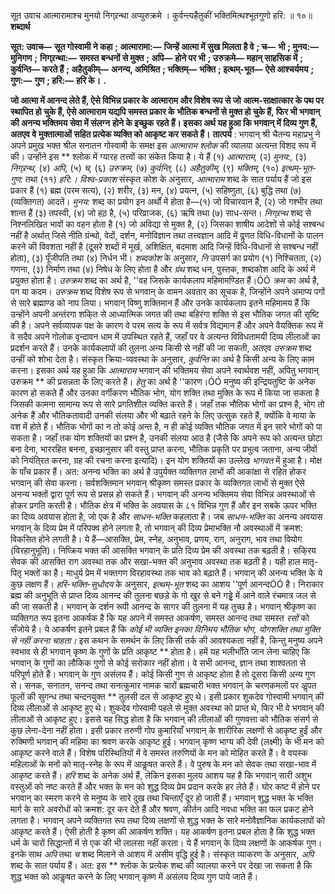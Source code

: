  

सूत उवाच आत्मारामाश्च मुनयो निग्र्रन्था अप्युरुक्रमे । कुर्वन्त्यहैतुकीं भक्तिमित्थश्भूतगुणो हरि: ॥ १०॥ **शब्दार्थ** 

**सूत: उवाच—** **सूत गोस्वामी ने कहा** **; आत्मारामा:—** **जिन्हें आत्मा में सुख मिलता है वे** **; च—** **भी** **; मुनय:—** **मुनिगण** **;** **निग्र्रन्था:—** **समस्त बन्धनों से मुक्त** **; अपि—** **होने पर भी** **; उरुक्रमे—** **महान् साहसिक में** **; कुर्वन्ति—** **करते हैं** **; अहैतुकीम्—** **अनन्य, अमिश्रित** **; भक्तिम्—** **भक्ति** **; इत्थम्-भूत—** **ऐसे आश्चर्यमय** **; गुण:—** **गुण** **; हरि:—** **हरि के।** **.** 

**जो आत्मा में आनन्द लेते हैं, ऐसे विभिन्न प्रकार के आत्माराम और विशेष रूप से जो** **आत्म-साक्षात्कार के पथ पर स्थापित हो चुके हैं, ऐसे आत्माराम यद्यपि समस्त प्रकार के** **भौतिक बन्धनों से मुक्त हो चुके हैं, फिर भी भगवान् की अनन्य भक्तिमय सेवा में संलग्न** **होने के इच्छुक रहते हैं। इसका अर्थ यह हुआ कि भगवान् में दिव्य गुण हैं, अतएव वे** **मुक्तात्माओं सहित प्रत्येक व्यक्ति को आकृष्ट कर सकते हैं।** **तात्पर्य** : भगवान् श्री चैतन्य महाप्रभु ने अपने प्रमुख भक्त श्रील सनातन गोस्वामी के समक्ष इस *आत्माराम श्लोक* की व्यालया अत्यन्त विशद रूप में की। उन्होंने इस ** श्लोक में ग्यारह तत्त्वों का संकेत किया है। ये हैं (१) *आत्माराम,* (२) *मुनय:,* (३) *निग्र्रन्थ,* (४) *अपि,* (५) *च,*  (६) *उरुक्रम,* (७) *कुर्वन्ति,* (८) *अहैतुकीम्,* (९) *भक्तिम्,* (१०) *इत्थम्-भूत-गुण:* तथा (११) *हरि:। विश्व-प्रकाश* संस्कृत कोश के अनुसार, *आत्माराम* शब्द के सात पर्याय हैं जो इस प्रकार हैं (१) ब्रह्म (परम सत्य), (२) शरीर, (३) मन, (४) प्रयत्न, (५) सहिष्णुता, (६) बुद्धि तथा (७) (व्यक्तिगत) आदतें। *मुनय:* शब्द का प्रयोग इन अर्थों में होता है—(१) जो विचारवान हैं, (२) जो गश्भीर तथा शान्त हैं (३) तपस्वी, (४) जो हठ़ है, (५) परिव्राजक, (६) ऋषि तथा (७) साध-सन्त। *निग्र्रन्थ* शब्द से निश्नलिखित भावों का वहन होता है (१) जो अविद्या से मुक्त है, (२) जिसका शाषीय आदेशों से कोई सश्बन्ध नहीं है अर्थात् जिसे नीति ग्रंन्थो, वेदों, दर्शन, मनोविज्ञान तथा तत्त्वज्ञान आदि में वॢणत विधि-विधानों के पालन करने की विवशता नहीं है (दूसरे शब्दों में मूर्ख, अशिक्षित, बदमाश आदि जिन्हें विधि-विधानों से सश्बन्ध नहीं होता), (३) पूँजीपति तथा (४) निर्धन भी। *शब्दकोश* के अनुसार, *नि* उपसर्ग का प्रयोग (१) निश्चितता, (२) गणना, (३) निर्माण तथा (४) निषेध के लिए होता है और *ग्रंथ* शब्द धन, पुस्तक, शब्दकोश आदि के अर्थ में प्रयुक्त होता है। *उरुक्रम* शब्द का अर्थ है, ''वह जिसके कार्यकलाप महिमामण्डित हैं।ÓÓ *क्रम* का अर्थ है, पग या कदम। *उरुक्रम* शब्द विशेष रूप से भगवान् के वामन अवतार का सूचक है, जिन्होंने अपने अमाप्य पगों से सारे ब्रह्माण्ड को नाप लिया। भगवान् विष्णु शक्तिमान हैं और उनके कार्यकलाप इतने महिमामय हैं कि उन्होंने अपनी अन्तंरगा शकि्त से आध्यात्मिक जगत की तथा बहिरंगा शक्ति से इस भौतिक जगत की सृष्टि की है। अपने सर्वव्यापक पक्ष के कारण वे परम सत्य के रूप में सर्वत्र विद्यमान हैं और अपने वैयक्तिक रूप में वे सदैव अपने गोलोक वृन्दावन धाम में उपस्थित रहते हैं, जहाँ पर वे अत्यन्त विविधतामयी दिव्य लीलाओं का प्रदर्शन करते हैं। उनके कार्यकलापों की तुलना अन्य किसी से नहीं की जा सकती, अतएव *उरुक्रम* शब्द उन्हीं को शोभा देता है। संस्कृत क्रिया-व्यवस्था के अनुसार, *कुर्वन्ति* का अर्थ है किसी अन्य के लिए काम करना। इसका अर्थ यह हुआ कि *आत्माराम* भगवान् की भक्तिमय सेवा अपने स्वार्थवश नहीं, अपितु भगवान् उरुक्रम ** की प्रसन्नता के लिए करते हैं। *हेतु* का अर्थ है ''कारण।ÓÓ मनुष्य की इन्द्रियतुष्टि के अनेक कारण हो सकते हैं और उनका वर्गीकरण भौतिक भोग, योग शक्ति तथा मुक्ति के रूप में किया जा सकता है जिसकी कामना सामान्य रूप से सारे प्रगतिशील व्यक्ति करते हैं। जहाँ तक भौतिक भोगों का प्रश्न है, भोग तो अनेक हैं और भौतिकतावादी उनकी संलया और भी बढ़ाते रहने के लिए उत्सुक रहते हैं, क्योंकि वे माया के वश में होते हैं। भौतिक भोगों का न तो कोई अन्त है, न ही कोई व्यक्ति भौतिक जगत में इन सारे भोगों को पा सकता है। जहाँ तक योग शक्तियों का प्रश्न है, उनकी संलया आठ है (जैसे कि अपने रूप को अत्यन्त छोटा बना देना, भाररहित बनना, इच्छानुसार की वस्तु प्राप्त करना, भौतिक प्रकृति पर प्रभुत्व जताना, अन्य जीवों को नियंति्रत करना, ग्रह की रचना करना इत्यादि)। इन योग शक्तियों का उल्लेख *भागवत* में हुआ है। मोक्ष के पाँच प्रकार हैं। अत: अनन्य भक्ति का अर्थ है उपुर्यक्त व्यक्तिगत लाभों की आकांक्षा से रहित होकर भगवान् की सेवा करना। सर्वशक्तिमान भगवान् श्रीकृष्ण समस्त प्रकार के व्यक्तिगत लाभों से मुक्त ऐसे अनन्य भक्तों द्वारा पूर्ण रूप से प्रसन्न हो सकते हैं। भगवान् की अनन्य भक्तिमय सेवा विभिन्न अवस्थाओं से होकर प्रगति करती है। भौतिक क्षेत्र में भक्ति के अवयास के ८१ विभिन्न गुण हैं और इन सबके ऊपर भक्ति का दिव्य अवयास होता है, जो एक है और *साधन-भक्ति* कहलाता है। जब *साधन-भक्ति* का अनन्य अवयास भगवान् के दिव्य प्रेम में परिपक्व होने लगता है, तो भगवान् की दिव्य प्रेमाभक्ति नौ अवस्थाओं में क्रमश: विकसित होने लगती है। ये हैं—आसक्ति, प्रेम, स्नेह, अनुभाव, प्रणय, राग, अनुराग, भाव तथा वियोग (विरहानुभूति)। निष्क्रिय भक्त की आसक्ति भगवान् के प्रति दिव्य प्रेम की अवस्था तक बढ़ती है। सकि्रय सेवक की आसक्ति राग अवस्था तक और सखा-भक्त की अनुभाव अवस्था तक बढ़ती है। यही हाल मातृ-पितृ भक्तों का है। माधुर्य प्रेम में भक्तगण विरहावस्था तक भाव को बढ़ाते हैं। भगवान् की अनन्य भक्ति के ये कुछ लक्षण हैं। *हरि-भक्ति-सुधोदय* के अनुसार, *इत्थम्-भूत* शब्द का आशय ''पूर्ण आनन्दÓÓ है। निराकार ब्रह्म की अनुभूति से प्राप्त दिव्य आनन्द की तुलना बछड़े के गो खुर से बने गड्ढ़े में आने वाले रंचमात्र जल से की जा सकती है। भगवान् के दर्शन रूपी आनन्द के सागर की तुलना में यह तुच्छ है। भगवान् श्रीकृष्ण का व्यक्तिगत रूप इतना आकर्षक है कि यह अपने में समस्त आकर्षण, समस्त आनन्द तथा समस्त *रसों* को सँजोये है। ये आकर्षण इतने प्रबल हैं कि *कोई भी*  *व्यक्ति इनका विनिमय भौतिक भोग, योगशक्ति तथा मुक्ति से नहीं करना चाहता।* इस कथन के समर्थन के लिए किसी तर्क की आवश्यकता नहीं है, किन्तु मनुष्य अपने स्वभाव से ही भगवान् कृष्ण के गुणों के प्रति आकृष्ट ** होता है। हमें यह भलीभाँति जान लेना चाहिए कि भगवान् के गुणों का लौकिक गुणों से कोई सरोकार नहीं होता। वे सभी आनन्द, ज्ञान तथा शाश्वतता से परिपूर्ण होते हैं। भगवान् के गुण असंलय हैं। कोई किसी गुण से आकृष्ट होता है तो दूसरा किसी अन्य गुण से। सनक, सनातन, सनन्द तथा सनत्कुमार नामक चारों ब्रह्मचारी भक्त भगवान् के चरणकमलों पर अॢपत फूलों की सुगन्ध तथा चन्दनयुक्त ** तुलसी दल से आकृष्ट हुए थे। इसी प्रकार शुकदेव गोस्वामी भगवान् की दिव्य लीलाओं से आकृष्ट हुए थे। शुकदेव गोस्वामी पहले से मुक्त अवस्था को प्राप्त थे, फिर भी वे भगवान् की लीलाओं से आकृष्ट हुए। इससे यह सिद्ध होता है कि भगवान् की लीलाओं की गुणवत्ता को भौतिक संसर्ग से कुछ लेना-देना नहीं होता। इसी प्रकार तरुणी गोप कुमारियाँ भगवान् के शारीरिक लक्षणों से आकृष्ट हुईं और रुक्मिणी भगवान् की महिमा का श्रवण करके आकृष्ट हुई। भगवान् कृष्ण भाग्य की देवी (लक्ष्मी) के भी मन को आकृष्ट करने वाले हैं। विशेष परिस्थितियों में वे समस्त तरुणियों के मन को मोहित करते हैं। वे वयस्क महिलाओं के मनों को मातृ-स्नेह के रूप में आकॢषत करते हैं। वे पुरुष के मन को सेवक तथा सखा-भाव में आकृष्ट करते हैं। *हरि* शब्द के अनेक अर्थ हैं, लेकिन इसका मुलय आशय यह है कि भगवान् सारी अशुभ वस्तुओं को नष्ट करते हैं और भक्त के मन को शुद्ध दिव्य प्रेम प्रदान करके हर लेते हैं। घोर कष्ट में होने पर भगवान् का स्मरण करने से मनुष्य के सारे दुख तथा चिन्ताएँ दूर हो जाती हैं। भगवान् शुद्ध भक्त के भक्ति मार्ग के सारे अवरोधों को क्रमश: दूर कर देते हैं और श्रवण, कीर्तन आदि नवधा भक्ति का फल प्रकट होने लगता है। भगवान् अपने व्यक्तिगत रूप तथा दिव्य लक्षणों से शुद्ध भक्त के सारे मनोवैज्ञानिक कार्यकलापों को आकृष्ट करते हैं। ऐसी होती है कृष्ण की आकर्षण शक्ति। यह आकर्षण इतना प्रबल होता है कि शुद्ध भक्त धर्म के चारों सिद्धान्तों में से एक की भी लालसा नहीं करता। ये हैं भगवान् के दिव्य लक्षणों के आकर्षक गुण। इनके साथ *अपि* तथा *च* शब्द मिलाने से आशय में असीम वृद्धि हुई है। संस्कृत व्याकरण के अनुसार, *अपि* शब्द के सात पर्याय हैं। अत: इस ** श्लोक के प्रत्येक शब्द की व्यालया करने पर देखा जा सकता है कि शुद्ध भक्त को आकॢषत करने के लिए भगवान् कृष्ण में असंलय दिव्य गुण पाये जाते हैं। 